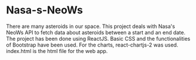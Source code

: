 # Nasa-s-NeoWs
There are many asteroids in our space. This project deals with Nasa's NeoWs API to fetch data about asteroids between a start and an end date. The project has been done using ReactJS. Basic CSS and the functionalities of Bootstrap have been used. For the charts, react-chartjs-2 was used. index.html is the html file for the web app.

